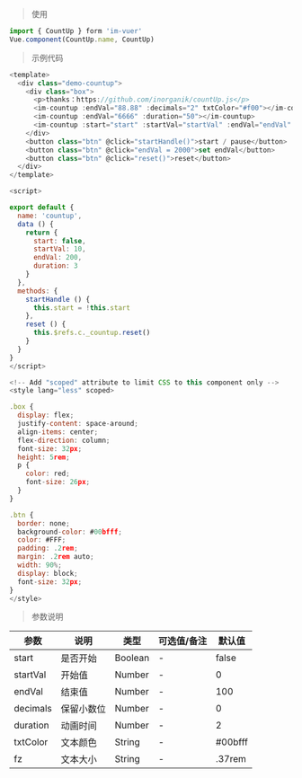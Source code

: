 > 使用

```js
import { CountUp } form 'im-vuer'
Vue.component(CountUp.name, CountUp)
```

> 示例代码

```js
<template>
  <div class="demo-countup">
    <div class="box">
      <p>thanks：https://github.com/inorganik/countUp.js</p>
      <im-countup :endVal="88.88" :decimals="2" txtColor="#f00"></im-countup>
      <im-countup :endVal="6666" :duration="50"></im-countup>
      <im-countup :start="start" :startVal="startVal" :endVal="endVal" :duration="duration" ref="c" fz="1rem"></im-countup>
    </div>
    <button class="btn" @click="startHandle()">start / pause</button>
    <button class="btn" @click="endVal = 2000">set endVal</button>
    <button class="btn" @click="reset()">reset</button>
  </div>
</template>

<script>

export default {
  name: 'countup',
  data () {
    return {
      start: false,
      startVal: 10,
      endVal: 200,
      duration: 3
    }
  },
  methods: {
    startHandle () {
      this.start = !this.start
    },
    reset () {
      this.$refs.c._countup.reset()
    }
  }
}
</script>

<!-- Add "scoped" attribute to limit CSS to this component only -->
<style lang="less" scoped>

.box {
  display: flex;
  justify-content: space-around;
  align-items: center;
  flex-direction: column;
  font-size: 32px;
  height: 5rem;
  p {
    color: red;
    font-size: 26px;
  }
}

.btn {
  border: none;
  background-color: #00bfff;
  color: #FFF;
  padding: .2rem;
  margin: .2rem auto;
  width: 90%;
  display: block;
  font-size: 32px;
}
</style>

```
> 参数说明
<div>
  <table>
    <thead>
      <tr>
        <th>参数</th> 
        <th>说明</th> 
        <th>类型</th> 
        <th>可选值/备注</th> 
        <th>默认值</th>
      </tr>
    </thead> 
    <tbody>
      <tr>
        <td>start</td> 
        <td>是否开始</td> 
        <td>Boolean</td> 
        <td>-</td> 
        <td>false</td>
      </tr><tr>
        <td>startVal</td> 
        <td>开始值</td> 
        <td>Number</td> 
        <td>-</td> 
        <td>0</td>
      </tr><tr>
        <td>endVal</td> 
        <td>结束值</td> 
        <td>Number</td> 
        <td>-</td> 
        <td>100</td>
      </tr><tr>
        <td>decimals</td> 
        <td>保留小数位</td> 
        <td>Number</td> 
        <td>-</td> 
        <td>0</td>
      </tr><tr>
        <td>duration</td> 
        <td>动画时间</td> 
        <td>Number</td> 
        <td>-</td> 
        <td>2</td>
      </tr><tr>
        <td>txtColor</td> 
        <td>文本颜色</td> 
        <td>String</td> 
        <td>-</td> 
        <td>#00bfff</td>
      </tr><tr>
        <td>fz</td> 
        <td>文本大小</td> 
        <td>String</td> 
        <td>-</td> 
        <td>.37rem</td>
      </tr>
    </tbody>
  </table>
</div>